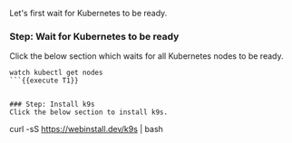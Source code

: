 Let's first wait for Kubernetes to be ready.

### Step: Wait for Kubernetes to be ready

Click the below section which waits for all Kubernetes nodes to be ready.
```
watch kubectl get nodes
```{{execute T1}}


### Step: Install k9s
Click the below section to install k9s.
```
curl -sS https://webinstall.dev/k9s | bash
```{{execute T1}}
